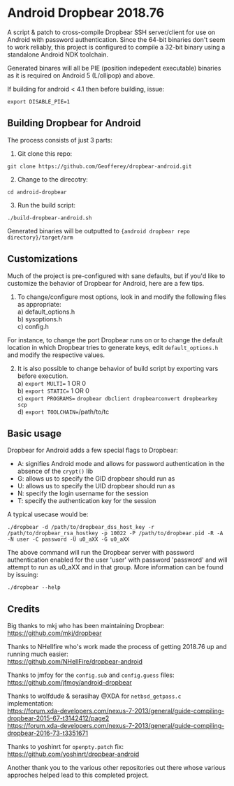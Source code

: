 Android Dropbear 2018.76
=========

A script & patch to cross-compile Dropbear SSH server/client for use on Android with password authentication.
Since the 64-bit binaries don't seem to work reliably, this project is configured to compile a 32-bit binary
using a standalone Android NDK toolchain.

Generated binares will all be PIE (position indepedent executable) binaries as it is required on Android 5 (L/ollipop) and above.

If building for android < 4.1 then before building, issue:
```
export DISABLE_PIE=1
```

Building Dropbear for Android
----

The process consists of just 3 parts:  

1) Git clone this repo:   
```
git clone https://github.com/Geofferey/dropbear-android.git
```  

2) Change to the direcotry:  
```
cd android-dropbear
```

3) Run the build script:  
```
./build-dropbear-android.sh
```

Generated binaries will be outputted to ``{android dropbear repo directory}/target/arm``


Customizations
----

Much of the project is pre-configured with sane defaults, but if you'd like to customize the behavior of Dropbear for Android, here are a few tips.
1) To change/configure most options, look in and modify the following files as appropriate:  
	a) default_options.h  
	b) sysoptions.h  
	c) config.h  

For instance, to change the port Dropbear runs on or to change the default location in which Dropbear tries to generate keys, edit ``default_options.h`` and modify the respective values.  

2) It is also possible to change behavior of build script by exporting vars before execution.  
        a) ```export MULTI=``` 1 OR 0  
        b) ```export STATIC=``` 1 OR 0  
        c) ```export PROGRAMS=``` ```dropbear dbclient dropbearconvert dropbearkey scp```   
        d) ```export TOOLCHAIN=```/path/to/tc  

Basic usage
----
Dropbear for Android adds a few special flags to Dropbear:  
- A: signifies Android mode and allows for password authentication in the absence of the ```crypt()``` lib
- G: allows us to specify the GID dropbear should run as  
- U: allows us to specify the UID dropbear should run as  
- N: specify the login username for the session  
- T: specify the authentication key for the session  

A typical usecase would be:  
```
./dropbear -d /path/to/dropbear_dss_host_key -r /path/to/dropbear_rsa_hostkey -p 10022 -P /path/to/dropbear.pid -R -A -N user -C password -U u0_aXX -G u0_aXX
```

The above command will run the Dropbear server with password authentication enabled for the user 'user' with password 'password' and will attempt to run as u0_aXX and in that group. More information can be found by issuing:  
  
```
./dropbear --help
````

Credits
----
Big thanks to mkj who has been maintaining Dropbear:  
https://github.com/mkj/dropbear


Thanks to NHellfire who's work made the process of getting 2018.76 up and running much easier:  
https://github.com/NHellFire/dropbear-android  


Thanks to jmfoy for the ```config.sub``` and ```config.guess``` files:  
https://github.com/jfmoy/android-dropbear


Thanks to wolfdude & serasihay @XDA for ```netbsd_getpass.c``` implementation:  
https://forum.xda-developers.com/nexus-7-2013/general/guide-compiling-dropbear-2015-67-t3142412/page2  
https://forum.xda-developers.com/nexus-7-2013/general/guide-compiling-dropbear-2016-73-t3351671  


Thanks to yoshinrt for ```openpty.patch``` fix:  
https://github.com/yoshinrt/dropbear-android

Another thank you to the various other repositories out there whose various approches helped lead to this completed project.
